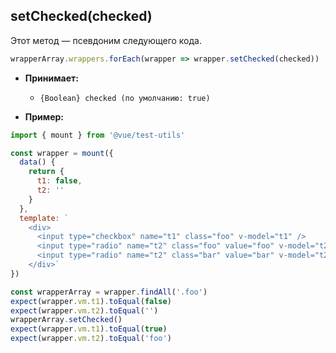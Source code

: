 ## setChecked(checked)

Этот метод — псевдоним следующего кода.

```js
wrapperArray.wrappers.forEach(wrapper => wrapper.setChecked(checked))
```

- **Принимает:**

  - `{Boolean} checked (по умолчанию: true)`

- **Пример:**

```js
import { mount } from '@vue/test-utils'

const wrapper = mount({
  data() {
    return {
      t1: false,
      t2: ''
    }
  },
  template: `
    <div>
      <input type="checkbox" name="t1" class="foo" v-model="t1" />
      <input type="radio" name="t2" class="foo" value="foo" v-model="t2"/>
      <input type="radio" name="t2" class="bar" value="bar" v-model="t2"/>
    </div>`
})

const wrapperArray = wrapper.findAll('.foo')
expect(wrapper.vm.t1).toEqual(false)
expect(wrapper.vm.t2).toEqual('')
wrapperArray.setChecked()
expect(wrapper.vm.t1).toEqual(true)
expect(wrapper.vm.t2).toEqual('foo')
```
